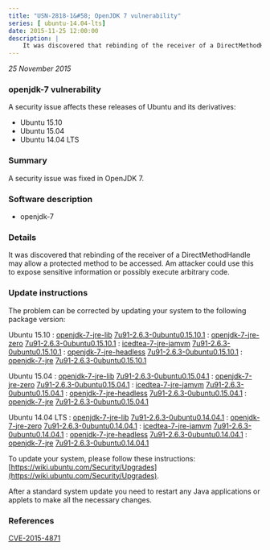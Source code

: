 ```yaml
---
title: "USN-2818-1&#58; OpenJDK 7 vulnerability"
series: [ ubuntu-14.04-lts]
date: 2015-11-25 12:00:00
description: |
    It was discovered that rebinding of the receiver of a DirectMethodHandle may allow a protected method to be accessed. Am attacker could use this to expose sensitive information or possibly execute arbitrary code. 
--- 
```

 
 

*25 November 2015*

### openjdk-7 vulnerability

A security issue affects these releases of Ubuntu and its derivatives:

* Ubuntu 15.10
* Ubuntu 15.04
* Ubuntu 14.04 LTS

### Summary

A security issue was fixed in OpenJDK 7. 

### Software description

* openjdk-7 

### Details

It was discovered that rebinding of the receiver of a DirectMethodHandle may allow a protected method to be accessed. Am attacker could use this to expose sensitive information or possibly execute arbitrary code. 

### Update instructions

The problem can be corrected by updating your system to the following package version:

Ubuntu 15.10
 : [openjdk-7-jre-lib](https://launchpad.net/ubuntu/+source/openjdk-7) <span> [7u91-2.6.3-0ubuntu0.15.10.1](https://launchpad.net/ubuntu/+source/openjdk-7/7u91-2.6.3-0ubuntu0.15.10.1) </span> 
 : [openjdk-7-jre-zero](https://launchpad.net/ubuntu/+source/openjdk-7) <span> [7u91-2.6.3-0ubuntu0.15.10.1](https://launchpad.net/ubuntu/+source/openjdk-7/7u91-2.6.3-0ubuntu0.15.10.1) </span> 
 : [icedtea-7-jre-jamvm](https://launchpad.net/ubuntu/+source/openjdk-7) <span> [7u91-2.6.3-0ubuntu0.15.10.1](https://launchpad.net/ubuntu/+source/openjdk-7/7u91-2.6.3-0ubuntu0.15.10.1) </span> 
 : [openjdk-7-jre-headless](https://launchpad.net/ubuntu/+source/openjdk-7) <span> [7u91-2.6.3-0ubuntu0.15.10.1](https://launchpad.net/ubuntu/+source/openjdk-7/7u91-2.6.3-0ubuntu0.15.10.1) </span> 
 : [openjdk-7-jre](https://launchpad.net/ubuntu/+source/openjdk-7) <span> [7u91-2.6.3-0ubuntu0.15.10.1](https://launchpad.net/ubuntu/+source/openjdk-7/7u91-2.6.3-0ubuntu0.15.10.1) </span> 

Ubuntu 15.04
 : [openjdk-7-jre-lib](https://launchpad.net/ubuntu/+source/openjdk-7) <span> [7u91-2.6.3-0ubuntu0.15.04.1](https://launchpad.net/ubuntu/+source/openjdk-7/7u91-2.6.3-0ubuntu0.15.04.1) </span> 
 : [openjdk-7-jre-zero](https://launchpad.net/ubuntu/+source/openjdk-7) <span> [7u91-2.6.3-0ubuntu0.15.04.1](https://launchpad.net/ubuntu/+source/openjdk-7/7u91-2.6.3-0ubuntu0.15.04.1) </span> 
 : [icedtea-7-jre-jamvm](https://launchpad.net/ubuntu/+source/openjdk-7) <span> [7u91-2.6.3-0ubuntu0.15.04.1](https://launchpad.net/ubuntu/+source/openjdk-7/7u91-2.6.3-0ubuntu0.15.04.1) </span> 
 : [openjdk-7-jre-headless](https://launchpad.net/ubuntu/+source/openjdk-7) <span> [7u91-2.6.3-0ubuntu0.15.04.1](https://launchpad.net/ubuntu/+source/openjdk-7/7u91-2.6.3-0ubuntu0.15.04.1) </span> 
 : [openjdk-7-jre](https://launchpad.net/ubuntu/+source/openjdk-7) <span> [7u91-2.6.3-0ubuntu0.15.04.1](https://launchpad.net/ubuntu/+source/openjdk-7/7u91-2.6.3-0ubuntu0.15.04.1) </span> 

Ubuntu 14.04 LTS
 : [openjdk-7-jre-lib](https://launchpad.net/ubuntu/+source/openjdk-7) <span> [7u91-2.6.3-0ubuntu0.14.04.1](https://launchpad.net/ubuntu/+source/openjdk-7/7u91-2.6.3-0ubuntu0.14.04.1) </span> 
 : [openjdk-7-jre-zero](https://launchpad.net/ubuntu/+source/openjdk-7) <span> [7u91-2.6.3-0ubuntu0.14.04.1](https://launchpad.net/ubuntu/+source/openjdk-7/7u91-2.6.3-0ubuntu0.14.04.1) </span> 
 : [icedtea-7-jre-jamvm](https://launchpad.net/ubuntu/+source/openjdk-7) <span> [7u91-2.6.3-0ubuntu0.14.04.1](https://launchpad.net/ubuntu/+source/openjdk-7/7u91-2.6.3-0ubuntu0.14.04.1) </span> 
 : [openjdk-7-jre-headless](https://launchpad.net/ubuntu/+source/openjdk-7) <span> [7u91-2.6.3-0ubuntu0.14.04.1](https://launchpad.net/ubuntu/+source/openjdk-7/7u91-2.6.3-0ubuntu0.14.04.1) </span> 
 : [openjdk-7-jre](https://launchpad.net/ubuntu/+source/openjdk-7) <span> [7u91-2.6.3-0ubuntu0.14.04.1](https://launchpad.net/ubuntu/+source/openjdk-7/7u91-2.6.3-0ubuntu0.14.04.1) </span> 

To update your system, please follow these instructions: [https://wiki.ubuntu.com/Security/Upgrades](https://wiki.ubuntu.com/Security/Upgrades).

After a standard system update you need to restart any Java applications or applets to make all the necessary changes. 

### References

 
 [CVE-2015-4871](http://people.ubuntu.com/~ubuntu-security/cve/CVE-2015-4871)
 

